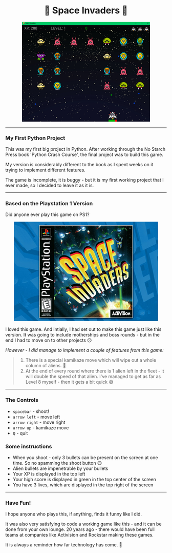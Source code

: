 <div id="header" align="center">
<h1>
👾 Space Invaders 👾
</h1>
<img src="./game/images/space_invaders.png" width="400" />
</div>

---

### My First Python Project

This was my first big project in Python. After working through the No 
Starch Press book 'Python Crash Course', the final project was to build 
this game. 

My version is considerably different to the book as I spent weeks on it
trying to implement different features.

The game is incomplete, it is buggy - but it is my first working project 
that I ever made, so I decided to leave it as it is.

---

### Based on the Playstation 1 Version

Did anyone ever play this game on PS1? 

<div align="center">
<img src="./game/images/ps1_game_cover.jpg" />
</div>

I loved this game. And intially, I had set out to make this game just like 
this version. It was going to include motherships and boss rounds - but in 
the end I had to move on to other projects ☹️

_However - I did manage to implement a couple of features from this game:_

>1. There is a special kamikaze move which will wipe out a whole column of 
  aliens. 🚀
>2. At the end of every round where there is 1 alien left in the fleet - it 
  will double the speed of that alien. I've managed to get as far as Level 
  8 myself - then it gets a bit quick 😅 

---

### The Controls

- <code>spacebar</code> - shoot!
- <code>arrow left</code> - move left
- <code>arrow right</code> - move right
- <code>arrow up</code> - kamikaze move
- <code>Q</code> - quit

### Some instructions

- When you shoot - only 3 bullets can be present on the screen at one time. 
  So no spamming the shoot button 😉
- Alien bullets are impenetrable by your bullets
- Your XP is displayed in the top left
- Your high score is displayed in green in the top center of the screen
- You have 3 lives, which are displayed in the top right of the screen

---

### Have Fun!

I hope anyone who plays this, if anything, finds it funny like I did. 

It was also very satisfying to code a working game like this - and it can 
be done from your own lounge. 20 years ago - there would have been full 
teams at companies like Activision and Rockstar making these games.

It is always a reminder how far technology has come. 🤯
